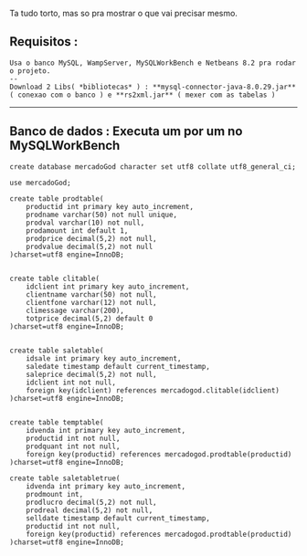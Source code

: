 Ta tudo torto, mas so pra mostrar o que vai precisar mesmo.

Requisitos :
----------------------------------------------------------------------------
	Usa o banco MySQL, WampServer, MySQLWorkBench e Netbeans 8.2 pra rodar o projeto.
	--
	Download 2 Libs( *bibliotecas* ) : **mysql-connector-java-8.0.29.jar** ( conexao com o banco ) e **rs2xml.jar** ( mexer com as tabelas )
----------------------------------------------------------------------------

Banco de dados : Executa um por um no MySQLWorkBench
----------------------------------------------------------------------------

	create database mercadoGod character set utf8 collate utf8_general_ci;

	use mercadoGod;

	create table prodtable(
		productid int primary key auto_increment,
		prodname varchar(50) not null unique,
		prodval varchar(10) not null,
		prodamount int default 1,
		prodprice decimal(5,2) not null,
		prodvalue decimal(5,2) not null
	)charset=utf8 engine=InnoDB;


	create table clitable(
		idclient int primary key auto_increment,
		clientname varchar(50) not null,
		clientfone varchar(12) not null,
		climessage varchar(200),
		totprice decimal(5,2) default 0
	)charset=utf8 engine=InnoDB;


	create table saletable(
		idsale int primary key auto_increment,
		saledate timestamp default current_timestamp,
		saleprice decimal(5,2) not null,
		idclient int not null,
		foreign key(idclient) references mercadogod.clitable(idclient)
	)charset=utf8 engine=InnoDB;


	create table temptable(
		idvenda int primary key auto_increment,
		productid int not null,
		prodquant int not null,
		foreign key(productid) references mercadogod.prodtable(productid)
	)charset=utf8 engine=InnoDB;

	create table saletabletrue(
		idvenda int primary key auto_increment,
		prodmount int,
		prodlucro decimal(5,2) not null,
		prodreal decimal(5,2) not null,
		selldate timestamp default current_timestamp,
		productid int not null,
		foreign key(productid) references mercadogod.prodtable(productid)
	)charset=utf8 engine=InnoDB;

